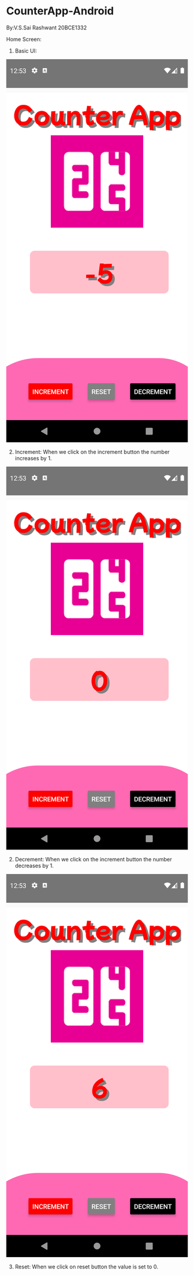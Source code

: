 # CounterApp-Android
By:V.S.Sai Rashwant 20BCE1332

Home Screen:
1. Basic UI:

 ![](myAndroidProject/assign/CA1.png)




2. Increment:
   When we click on the increment button the number increases by 1.
 
 
 
 
 
 
  ![](myAndroidProject/assign/CA2.png)
  
  
2. Decrement:
   When we click on the increment button the number decreases by 1.
 
 
 
 
 
 
  ![](myAndroidProject/assign/CA3.png)


3. Reset:
    When we click on reset button the value is set to 0.
    
    
    
    


 
